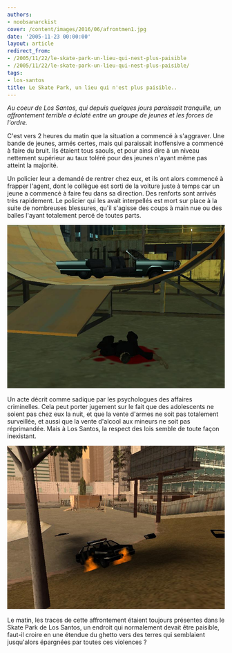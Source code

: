 ```yaml
---
authors:
- noobsanarckist
cover: /content/images/2016/06/afrontmen1.jpg
date: '2005-11-23 00:00:00'
layout: article
redirect_from:
- /2005/11/22/le-skate-park-un-lieu-qui-nest-plus-paisible
- /2005/11/22/le-skate-park-un-lieu-qui-nest-plus-paisible/
tags:
- los-santos
title: Le Skate Park, un lieu qui n'est plus paisible..
---
```



_Au coeur de Los Santos, qui depuis quelques jours paraissait tranquille, un affrontement terrible a éclaté entre un groupe de jeunes et les forces de l'ordre._

C'est vers 2 heures du matin que la situation a commencé à s'aggraver. Une bande de jeunes, armés certes, mais qui paraissait inoffensive a commencé à faire du bruit. Ils étaient tous saouls, et pour ainsi dire à un niveau nettement supérieur au taux toléré pour des jeunes n'ayant même pas atteint la majorité.

Un policier leur a demandé de rentrer chez eux, et ils ont alors commencé à frapper l'agent, dont le collègue est sorti de la voiture juste à temps car un jeune a commencé à faire feu dans sa direction. Des renforts sont arrivés très rapidement. Le policier qui les avait interpellés est mort sur place à la suite de nombreuses blessures, qu'il s'agisse des coups à main nue ou des balles l'ayant totalement percé de toutes parts.

![](/content/images/2005/01/afrontmen.jpg)

Un acte décrit comme sadique par les psychologues des affaires criminelles. Cela peut porter jugement sur le fait que des adolescents ne soient pas chez eux la nuit, et que la vente d'armes ne soit pas totalement surveillée, et aussi que la vente d'alcool aux mineurs ne soit pas réprimandée. Mais à Los Santos, la respect des lois semble de toute façon inexistant.

![](/content/images/2005/01/afrontmen2.jpg)

Le matin, les traces de cette affrontement étaient toujours présentes dans le Skate Park de Los Santos, un endroit qui normalement devait être paisible, faut-il croire en une étendue du ghetto vers des terres qui semblaient jusqu'alors épargnées par toutes ces violences ?